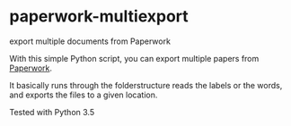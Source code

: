 # paperwork-multiexport
export multiple documents from Paperwork

With this simple Python script, you can export multiple papers from [Paperwork](https://github.com/jflesch/paperwork).

It basically runs through the folderstructure reads the labels or the words, and exports the files to a given location.

Tested with Python 3.5

